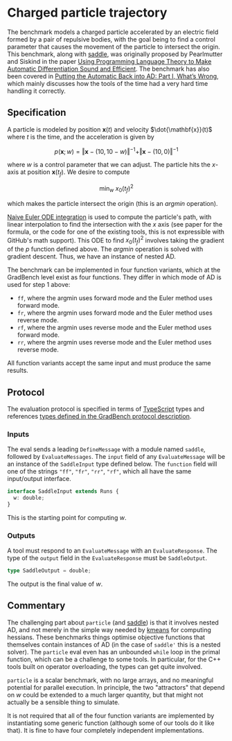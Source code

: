# Charged particle trajectory

The benchmark models a charged particle accelerated by an electric field formed by a pair of repulsive bodies, with the goal being to find a control parameter that causes the movement of the particle to intersect the origin. This benchmark, along with [saddle](../saddle), was originally proposed by Pearlmutter and Siskind in the paper [Using Programming Language Theory to Make Automatic Differentiation Sound and Efficient](https://link.springer.com/chapter/10.1007/978-3-540-68942-3_8). The benchmark has also been covered in [Putting the Automatic Back into AD: Part I, What’s Wrong](https://docs.lib.purdue.edu/cgi/viewcontent.cgi?article=1369&context=ecetr), which mainly discusses how the tools of the time had a very hard time handling it correctly.

## Specification

A particle is modeled by position $\mathbf{x}(t)$ and velocity
$\dot{\mathbf{x}}(t)$ where $t$ is the time, and the acceleration is
given by

```math
p(\mathbf{x};w) = \Vert\mathbf{x}-(10,10-w)\Vert^{-1} + \Vert\mathbf{x}-(10,0)\Vert^{-1}
```

where $w$ is a control parameter that we can adjust. The particle hits
the $x$-axis at position $\mathbf{x}(t_f)$. We desire to compute

```math
\text{min}_w\ x_0(t_f)^2
```

which makes the particle intersect the origin (this is an _argmin_
operation).

[Naive Euler ODE integration][euler] is used to compute the particle's
path, with linear interpolation to find the intersection with the $x$
axis (see paper for the formula, or the code for one of the existing
tools, this is not expressible with GitHub's math support). This ODE
to find $x_0(t_f)^2$ involves taking the gradient of the $p$ function
defined above. The _argmin_ operation is solved with gradient descent.
Thus, we have an instance of nested AD.

The benchmark can be implemented in four function variants, which at
the GradBench level exist as four functions. They differ in which mode
of AD is used for step 1 above:

- `ff`, where the argmin uses forward mode and the Euler method uses forward mode.
- `fr`, where the argmin uses forward mode and the Euler method uses reverse mode.
- `rf`, where the argmin uses reverse mode and the Euler method uses forward mode.
- `rr`, where the argmin uses reverse mode and the Euler method uses reverse mode.

All function variants accept the same input and must produce the same
results.

## Protocol

The evaluation protocol is specified in terms of [TypeScript][] types
and references [types defined in the GradBench protocol
description][protocol].

### Inputs

The eval sends a leading `DefineMessage` with a module named `saddle`,
followed by `EvaluateMessages`. The `input` field of any
`EvaluateMessage` will be an instance of the `SaddleInput` type
defined below. The `function` field will one of the strings `"ff"`,
`"fr"`, `"rr"`, `"rf"`, which all have the same input/output
interface.

```typescript
interface SaddleInput extends Runs {
  w: double;
}
```

This is the starting point for computing $w$.

### Outputs

A tool must respond to an `EvaluateMessage` with an
`EvaluateResponse`. The type of the `output` field in the
`EvaluateResponse` must be `SaddleOutput`.

```typescript
type SaddleOutput = double;
```

The output is the final value of $w$.

## Commentary

The challenging part about `particle` (and [saddle][]) is that it
involves nested AD, and not merely in the simple way needed by
[kmeans][] for computing hessians. These benchmarks things optimise
objective functions that themselves contain instances of AD (in the
case of `saddle'` this is a nested solver). The `particle` eval even
has an unbounded `while` loop in the primal function, which can be a
challenge to some tools. In particular, for the C++ tools built on
operator overloading, the types can get quite involved.

`particle` is a scalar benchmark, with no large arrays, and no
meaningful potential for parallel execution. In principle, the two
"attractors" that depend on $w$ could be extended to a much larger
quantity, but that might not actually be a sensible thing to simulate.

It is not required that all of the four function variants are
implemented by instantiating some generic function (although some of
our tools do it like that). It is fine to have four completely
independent implementations.

[protocol]: /CONTRIBUTING.md#types
[typescript]: https://www.typescriptlang.org/
[paper]: https://link.springer.com/chapter/10.1007/978-3-540-68942-3_8
[euler]: https://en.wikipedia.org/wiki/Euler_method
[kmeans]: ../kmeans
[saddle]: ../saddle
